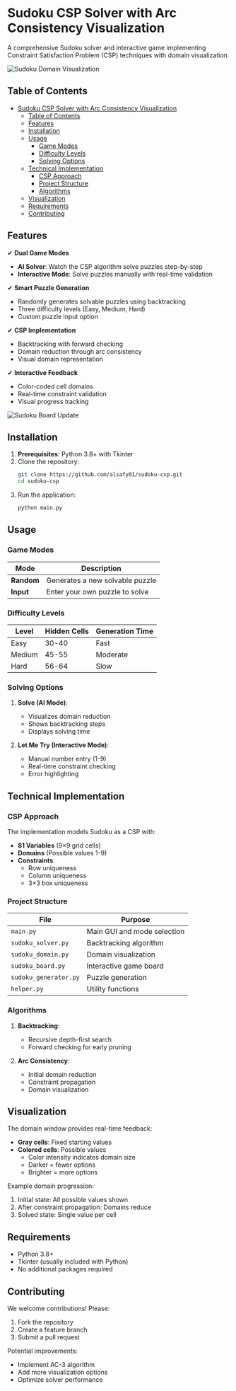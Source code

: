 # Sudoku CSP Solver with Arc Consistency Visualization

A comprehensive Sudoku solver and interactive game implementing Constraint Satisfaction Problem (CSP) techniques with domain visualization.

![Sudoku Domain Visualization](assets/1.gif)

## Table of Contents
- [Sudoku CSP Solver with Arc Consistency Visualization](#sudoku-csp-solver-with-arc-consistency-visualization)
  - [Table of Contents](#table-of-contents)
  - [Features](#features)
  - [Installation](#installation)
  - [Usage](#usage)
    - [Game Modes](#game-modes)
    - [Difficulty Levels](#difficulty-levels)
    - [Solving Options](#solving-options)
  - [Technical Implementation](#technical-implementation)
    - [CSP Approach](#csp-approach)
    - [Project Structure](#project-structure)
    - [Algorithms](#algorithms)
  - [Visualization](#visualization)
  - [Requirements](#requirements)
  - [Contributing](#contributing)

## Features

✔ **Dual Game Modes**  
- **AI Solver**: Watch the CSP algorithm solve puzzles step-by-step
- **Interactive Mode**: Solve puzzles manually with real-time validation

✔ **Smart Puzzle Generation**  
- Randomly generates solvable puzzles using backtracking
- Three difficulty levels (Easy, Medium, Hard)
- Custom puzzle input option

✔ **CSP Implementation**  
- Backtracking with forward checking
- Domain reduction through arc consistency
- Visual domain representation

✔ **Interactive Feedback**  
- Color-coded cell domains
- Real-time constraint validation
- Visual progress tracking

![Sudoku Board Update](assets/2.gif)

## Installation

1. **Prerequisites**: Python 3.8+ with Tkinter
2. Clone the repository:
   ```bash
   git clone https://github.com/alsafy01/sudoku-csp.git
   cd sudoku-csp
   ```
3. Run the application:
   ```bash
   python main.py
   ```

## Usage

### Game Modes
| Mode | Description |
|------|-------------|
| **Random** | Generates a new solvable puzzle |
| **Input** | Enter your own puzzle to solve |

### Difficulty Levels
| Level | Hidden Cells | Generation Time |
|-------|-------------|----------------|
| Easy | 30-40 | Fast |
| Medium | 45-55 | Moderate |
| Hard | 56-64 | Slow |

### Solving Options
1. **Solve (AI Mode)**:
   - Visualizes domain reduction
   - Shows backtracking steps
   - Displays solving time

2. **Let Me Try (Interactive Mode)**:
   - Manual number entry (1-9)
   - Real-time constraint checking
   - Error highlighting

## Technical Implementation

### CSP Approach
The implementation models Sudoku as a CSP with:
- **81 Variables** (9×9 grid cells)
- **Domains** (Possible values 1-9)
- **Constraints**:
  - Row uniqueness
  - Column uniqueness
  - 3×3 box uniqueness

### Project Structure
| File | Purpose |
|------|---------|
| `main.py` | Main GUI and mode selection |
| `sudoku_solver.py` | Backtracking algorithm |
| `sudoku_domain.py` | Domain visualization |
| `sudoku_board.py` | Interactive game board |
| `sudoku_generator.py` | Puzzle generation |
| `helper.py` | Utility functions |

### Algorithms
1. **Backtracking**:
   - Recursive depth-first search
   - Forward checking for early pruning

2. **Arc Consistency**:
   - Initial domain reduction
   - Constraint propagation
   - Domain visualization

## Visualization

The domain window provides real-time feedback:
- **Gray cells**: Fixed starting values
- **Colored cells**: Possible values
  - Color intensity indicates domain size
  - Darker = fewer options
  - Brighter = more options

Example domain progression:
1. Initial state: All possible values shown
2. After constraint propagation: Domains reduce
3. Solved state: Single value per cell

## Requirements

- Python 3.8+
- Tkinter (usually included with Python)
- No additional packages required

## Contributing

We welcome contributions! Please:
1. Fork the repository
2. Create a feature branch
3. Submit a pull request

Potential improvements:
- Implement AC-3 algorithm
- Add more visualization options
- Optimize solver performance